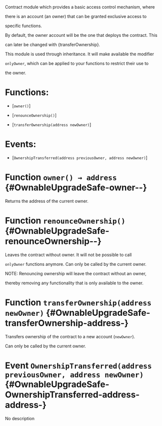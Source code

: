 Contract module which provides a basic access control mechanism, where

there is an account (an owner) that can be granted exclusive access to

specific functions.

By default, the owner account will be the one that deploys the contract. This

can later be changed with {transferOwnership}.

This module is used through inheritance. It will make available the modifier

`onlyOwner`, which can be applied to your functions to restrict their use to

the owner.

# Functions:

- [`owner()`]

- [`renounceOwnership()`]

- [`transferOwnership(address newOwner)`]

# Events:

- [`OwnershipTransferred(address previousOwner, address newOwner)`]

# Function `owner() → address` {#OwnableUpgradeSafe-owner--}

Returns the address of the current owner.

# Function `renounceOwnership()` {#OwnableUpgradeSafe-renounceOwnership--}

Leaves the contract without owner. It will not be possible to call

`onlyOwner` functions anymore. Can only be called by the current owner.

NOTE: Renouncing ownership will leave the contract without an owner,

thereby removing any functionality that is only available to the owner.

# Function `transferOwnership(address newOwner)` {#OwnableUpgradeSafe-transferOwnership-address-}

Transfers ownership of the contract to a new account (`newOwner`).

Can only be called by the current owner.

# Event `OwnershipTransferred(address previousOwner, address newOwner)` {#OwnableUpgradeSafe-OwnershipTransferred-address-address-}

No description
